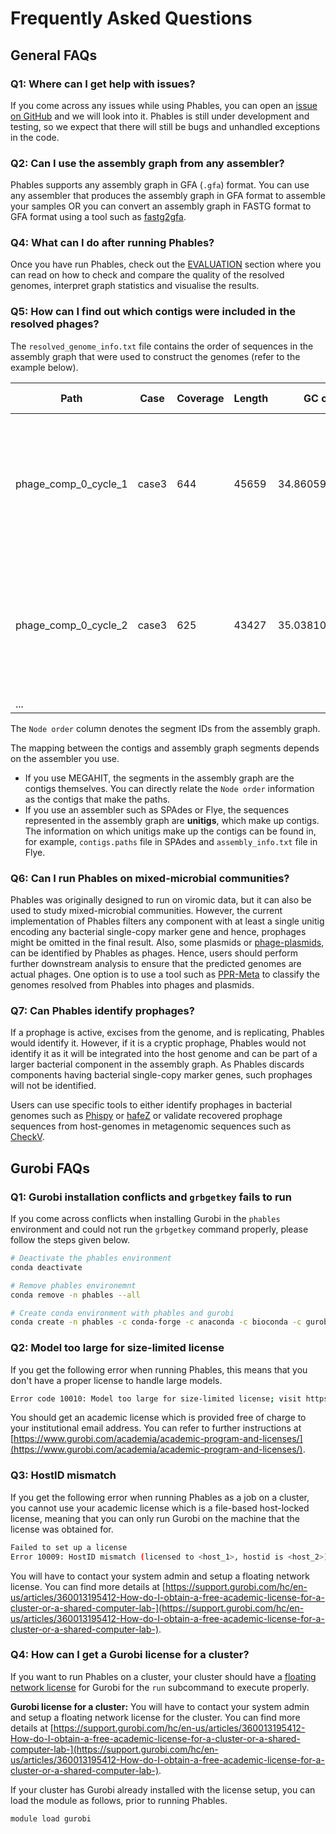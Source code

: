 # Frequently Asked Questions

## General FAQs

### Q1: Where can I get help with issues?

If you come across any issues while using Phables, you can open an [issue on GitHub](https://github.com/Vini2/phables/issues) and we will look into it. Phables is still under development and testing, so we expect that there will still be bugs and unhandled exceptions in the code. 

### Q2: Can I use the assembly graph from any assembler?

Phables supports any assembly graph in GFA (`.gfa`) format. You can use any assembler that produces the assembly graph in GFA format to assemble your samples OR you can convert an assembly graph in FASTG format to GFA format using a tool such as [fastg2gfa](https://github.com/lh3/gfa1/blob/master/misc/fastg2gfa.c).

### Q4: What can I do after running Phables?

Once you have run Phables, check out the [EVALUATION](https://phables.readthedocs.io/en/latest/quality/) section where you can read on how to check and compare the quality of the resolved genomes, interpret graph statistics and visualise the results.

### Q5: How can I find out which contigs were included in the resolved phages?

The `resolved_genome_info.txt` file contains the order of sequences in the assembly graph that were used to construct the genomes (refer to the example below). 

| Path                 | Case  | Coverage | Length | GC content        | Node order                                                                   |
|----------------------|-------|----------|--------|-------------------|------------------------------------------------------------------------------|
| phage_comp_0_cycle_1 | case3 | 644      | 45659  | 34.86059703453864 | ['49-', '5524+', '24979-', '5556+', '55+', '5540-', '67+', '4490+', '5554-'] |
| phage_comp_0_cycle_2 | case3 | 625      | 43427  | 35.03810993160937 | ['49-', '5522+', '24979-', '5558+', '55+', '65+', '67+', '4490+', '5498-']   |
| ...                  |       |          |        |                   |                                                                              |

The `Node order` column denotes the segment IDs from the assembly graph.

The mapping between the contigs and assembly graph segments depends on the assembler you use. 

* If you use MEGAHIT, the segments in the assembly graph are the contigs themselves. You can directly relate the `Node order` information as the contigs that make the paths.
* If you use an assembler such as SPAdes or Flye, the sequences represented in the assembly graph are **unitigs**, which make up contigs. The information on which unitigs make up the contigs can be found in, for example, `contigs.paths` file in SPAdes and `assembly_info.txt` file in Flye.

### Q6: Can I run Phables on mixed-microbial communities?

Phables was originally designed to run on viromic data, but it can also be used to study mixed-microbial communities. However, the current implementation of Phables filters any component with at least a single unitig encoding any bacterial single-copy marker gene and hence, prophages might be omitted in the final result. Also, some plasmids or [phage-plasmids](https://doi.org/10.1128/mbio.01851-22), can be identified by Phables as phages. Hence, users should perform further downstream analysis to ensure that the predicted genomes are actual phages. One option is to use a tool such as [PPR-Meta](https://github.com/zhenchengfang/PPR-Meta) to classify the genomes resolved from Phables into phages and plasmids.

### Q7: Can Phables identify prophages?

If a prophage is active, excises from the genome, and is replicating, Phables would identify it. However, if it is a cryptic prophage, Phables would not identify it as it will be integrated into the host genome and can be part of a larger bacterial component in the assembly graph. As Phables discards components having bacterial single-copy marker genes, such prophages will not be identified. 

Users can use specific tools to either identify prophages in bacterial genomes such as [Phispy](https://academic.oup.com/nar/article/40/16/e126/1027055) or [hafeZ](https://www.biorxiv.org/content/10.1101/2021.07.21.453177v1) or validate recovered prophage sequences from host-genomes in metagenomic sequences such as [CheckV](https://www.nature.com/articles/s41587-020-00774-7).


## Gurobi FAQs

### Q1: Gurobi installation conflicts and `grbgetkey` fails to run

If you come across conflicts when installing Gurobi in the `phables` environment and could not run the `grbgetkey` command properly, please follow the steps given below.

```bash
# Deactivate the phables environment
conda deactivate

# Remove phables environemnt
conda remove -n phables --all

# Create conda environment with phables and gurobi
conda create -n phables -c conda-forge -c anaconda -c bioconda -c gurobi phables gurobi
```

### Q2: Model too large for size-limited license

If you get the following error when running Phables, this means that you don't have a proper license to handle large models. 

```bash
Error code 10010: Model too large for size-limited license; visit https://www.gurobi.com/free-trial for a full license
```

You should get an academic license which is provided free of charge to your institutional email address. You can refer to further instructions at [https://www.gurobi.com/academia/academic-program-and-licenses/](https://www.gurobi.com/academia/academic-program-and-licenses/).

### Q3: HostID mismatch

If you get the following error when running Phables as a job on a cluster, you cannot use your academic license which is a file-based host-locked license, meaning that you can only run Gurobi on the machine that the license was obtained for.

```bash
Failed to set up a license
Error 10009: HostID mismatch (licensed to <host_1>, hostid is <host_2>)
```

You will have to contact your system admin and setup a floating network license. You can find more details at [https://support.gurobi.com/hc/en-us/articles/360013195412-How-do-I-obtain-a-free-academic-license-for-a-cluster-or-a-shared-computer-lab-](https://support.gurobi.com/hc/en-us/articles/360013195412-How-do-I-obtain-a-free-academic-license-for-a-cluster-or-a-shared-computer-lab-).

### Q4: How can I get a Gurobi license for a cluster?

If you want to run Phables on a cluster, your cluster should have a [floating network license](https://en.wikipedia.org/wiki/Floating_licensing) for Gurobi for the `run` subcommand to execute properly.

**Gurobi license for a cluster:** You will have to contact your system admin and setup a floating network license for the cluster. You can find more details at [https://support.gurobi.com/hc/en-us/articles/360013195412-How-do-I-obtain-a-free-academic-license-for-a-cluster-or-a-shared-computer-lab-](https://support.gurobi.com/hc/en-us/articles/360013195412-How-do-I-obtain-a-free-academic-license-for-a-cluster-or-a-shared-computer-lab-).

If your cluster has Gurobi already installed with the license setup, you can load the module as follows, prior to running Phables.

```bash
module load gurobi
```
